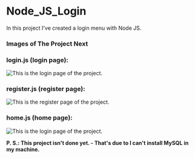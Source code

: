 # Node_JS_Login

In this project I've created a login menu with Node JS.

### Images of The Project Next

### login.js (login page):

<img alt="This is the login page of the project." src="./Images/login.png">

### register.js (register page):

<img alt="This is the register page of the project." src="./Images/register.png">

### home.js (home page):

<img alt="This is the login page of the project." src="./Images/home.png">

<strong><p>P. S.: This project isn't done yet. - That's due to I can't install MySQL in my machine.</p><strong>
